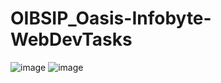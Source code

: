 # OIBSIP_Oasis-Infobyte-WebDevTasks
![image](https://user-images.githubusercontent.com/107629085/212752966-2ae6f45c-f45d-4e45-9f61-9449fe83e458.png)
![image](https://user-images.githubusercontent.com/107629085/215337875-e3869fa7-8cd1-4156-a7c4-2c758f0dd33d.png)
